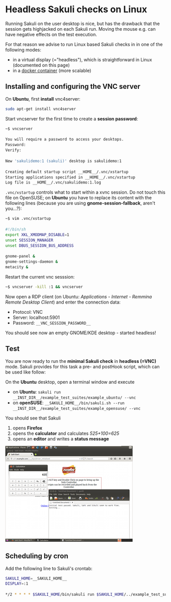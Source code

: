 # Headless Sakuli checks on Linux

Running Sakuli on the user desktop is nice, but has the drawback that the session gets highjacked on each Sakuli run. Moving the mouse e.g. can have negative effects on the test execution. 

For that reason we advise to run Linux based Sakuli checks in in one of the following modes: 

* in a virtual display (="headless"), which is straightforward in Linux (documented on this page)
* in a [docker container](./docker-containers.md) (more scalable)

## Installing and configuring the VNC server

On **Ubuntu**, first **install** vnc4server: 

```bash
sudo apt-get install vnc4server
```
    
Start vncserver for the first time to create a **session password**: 
    
```bash
~$ vncserver

You will require a password to access your desktops.
Password:
Verify:

New 'sakulidemo:1 (sakuli)' desktop is sakulidemo:1

Creating default startup script __HOME__/.vnc/xstartup
Starting applications specified in __HOME__/.vnc/xstartup
Log file is __HOME__/.vnc/sakulidemo:1.log
```

`.vnc/xstartup` controls what to start within a xvnc session. Do not touch this file on OpenSUSE; on **Ubuntu** you have to replace its content with the following lines (because you are using  **gnome-session-fallback**, aren't you…?): 

```bash
~$ vim .vnc/xstartup  

#!/bin/sh
export XKL_XMODMAP_DISABLE=1
unset SESSION_MANAGER
unset DBUS_SESSION_BUS_ADDRESS

gnome-panel &
gnome-settings-daemon &
metacity &
```

Restart the current vnc sesssion:

```bash
~$ vncserver -kill :1 && vncserver
```
    
Now open a RDP client (on Ubuntu: *Applications - Internet - Remmina Remote Desktop Client*) and enter the connection data: 

* Protocol: VNC
* Server: localhost:5901
* Password: `__VNC_SESSION_PASSWORD__`

You should see now an empty GNOME/KDE desktop - started headless!


## Test

You are now ready to run the **minimal Sakuli check** in **headless (=VNC)** mode. Sakuli provides for this task a pre- and postHook script, which can be used like follow: 

On the **Ubuntu** desktop, open a terminal window and execute 

* on **Ubuntu**: `sakuli run __INST_DIR__/example_test_suites/example_ubuntu/ --vnc` 
* on **openSUSE**: `__SAKULI_HOME__/bin/sakuli.sh --run __INST_DIR__/example_test_suites/example_opensuse/ --vnc` 
 
You should see that Sakuli

1.  opens **Firefox**
2.  opens the **calculator** and calculates *525+100=625* 
3.  opens an **editor** and writes a **status message**

![](pics/u_vnc_test.png)

## Scheduling by cron 

Add the following line to Sakuli's crontab: 

```bash
SAKULI_HOME=__SAKULI_HOME__
DISPLAY=:1

*/2 * * * * $SAKULI_HOME/bin/sakuli run $SAKULI_HOME/../example_test_suites/example_ubuntu -preHook $SAKULI_HOME/bin/helper/vnc.sh -postHook '$SAKULI_HOME/bin/helper/vnc.sh -kill' 2>&1 > /dev/null
```
